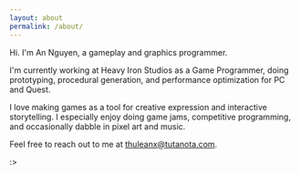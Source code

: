 ```yaml
---
layout: about
permalink: /about/
---
```


Hi. I'm An Nguyen, a gameplay and graphics programmer.

I'm currently working at Heavy Iron Studios as a Game Programmer, 
doing prototyping, procedural generation, and performance optimization 
for PC and Quest.

I love making games as a tool for creative expression and interactive storytelling. 
I especially enjoy doing game jams, competitive programming, 
and occasionally dabble in pixel art and music.

Feel free to reach out to me at [thuleanx@tutanota.com](thuleanx@tutanota.com).

:>
